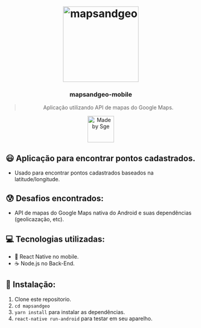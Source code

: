 <h1 align="center">
    <img alt="mapsandgeo" src="https://i.imgur.com/7J6yHR4.jpg" width="200" heigth="416" />
</h1>

<h3 align="center">
  mapsandgeo-mobile
</h3>

<blockquote align="center">Aplicação utilizando API de mapas do Google Maps.</blockquote>

<p align="center">
  <a href="http://sgeinformatica.com.br/">
    <img alt="Made by Sge" src="https://i.imgur.com/Dm7Xym9.png" width="70" heigth="20">
  </a>
</p>

## :smiley: Aplicação para encontrar pontos cadastrados.

- Usado para encontrar pontos cadastrados baseados na latitude/longitude.

## :cold_sweat: Desafios encontrados:

- API de mapas do Google Maps nativa do Android e suas dependências (geolicazação, etc).

## :computer: Tecnologias utilizadas:

- :iphone: React Native no mobile.
- ☕️ Node.js no Back-End.

## :dvd: Instalação:

1. Clone este repositorio.
2. `cd mapsandgeo`<br />
3. `yarn install` para instalar as dependências.<br />
4. `react-native run-android` para testar em seu aparelho.<br />
